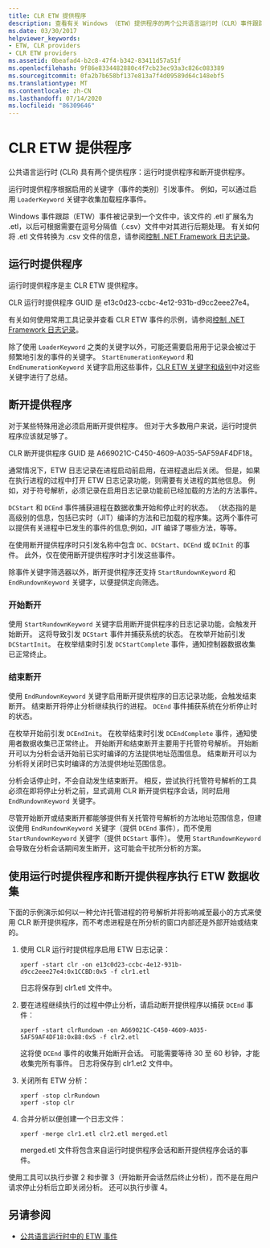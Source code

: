 ```yaml
---
title: CLR ETW 提供程序
description: 查看有关 Windows （ETW）提供程序的两个公共语言运行时（CLR）事件跟踪的详细信息： runtimne 提供程序和断开提供程序。
ms.date: 03/30/2017
helpviewer_keywords:
- ETW, CLR providers
- CLR ETW providers
ms.assetid: 0beafad4-b2c8-47f4-b342-83411d57a51f
ms.openlocfilehash: 9f86e8334482880c4f7cb23ec93a3c826c083389
ms.sourcegitcommit: 0fa2b7b658bf137e813a7f4d09589d64c148ebf5
ms.translationtype: MT
ms.contentlocale: zh-CN
ms.lasthandoff: 07/14/2020
ms.locfileid: "86309646"
---
```

# <a name="clr-etw-providers"></a>CLR ETW 提供程序
公共语言运行时 (CLR) 具有两个提供程序：运行时提供程序和断开提供程序。  
  
 运行时提供程序根据启用的关键字（事件的类别）引发事件。 例如，可以通过启用 `LoaderKeyword` 关键字收集加载程序事件。  
  
 Windows 事件跟踪（ETW）事件被记录到一个文件中，该文件的 .etl 扩展名为 .etl，以后可根据需要在逗号分隔值（.csv）文件中对其进行后期处理。 有关如何将 .etl 文件转换为 .csv 文件的信息，请参阅[控制 .NET Framework 日志记录](controlling-logging.md)。  
  
## <a name="the-runtime-provider"></a>运行时提供程序  
 运行时提供程序是主 CLR ETW 提供程序。  
  
 CLR 运行时提供程序 GUID 是 e13c0d23-ccbc-4e12-931b-d9cc2eee27e4。  
  
 有关如何使用常用工具记录并查看 CLR ETW 事件的示例，请参阅[控制 .NET Framework 日志记录](controlling-logging.md)。  
  
 除了使用 `LoaderKeyword` 之类的关键字以外，可能还需要启用用于记录会被过于频繁地引发的事件的关键字。 `StartEnumerationKeyword` 和 `EndEnumerationKeyword` 关键字启用这些事件，[CLR ETW 关键字和级别](clr-etw-keywords-and-levels.md)中对这些关键字进行了总结。  
  
## <a name="the-rundown-provider"></a>断开提供程序  
 对于某些特殊用途必须启用断开提供程序。 但对于大多数用户来说，运行时提供程序应该就足够了。  
  
 CLR 断开提供程序 GUID 是 A669021C-C450-4609-A035-5AF59AF4DF18。  
  
 通常情况下，ETW 日志记录在进程启动前启用，在进程退出后关闭。 但是，如果在执行进程的过程中打开 ETW 日志记录功能，则需要有关进程的其他信息。 例如，对于符号解析，必须记录在启用日志记录功能前已经加载的方法的方法事件。  
  
 `DCStart` 和 `DCEnd` 事件捕获进程在数据收集开始和停止时的状态。 （状态指的是高级别的信息，包括已实时（JIT）编译的方法和已加载的程序集。这两个事件可以提供有关进程中已发生的事件的信息;例如，JIT 编译了哪些方法，等等。  
  
 在使用断开提供程序时只引发名称中包含 `DC`、`DCStart`、`DCEnd` 或 `DCInit` 的事件。 此外，仅在使用断开提供程序时才引发这些事件。  
  
 除事件关键字筛选器以外，断开提供程序还支持 `StartRundownKeyword` 和 `EndRundownKeyword` 关键字，以便提供定向筛选。  
  
### <a name="start-rundown"></a>开始断开  
 使用 `StartRundownKeyword` 关键字启用断开提供程序的日志记录功能，会触发开始断开。 这将导致引发 `DCStart` 事件并捕获系统的状态。 在枚举开始前引发 `DCStartInit`。 在枚举结束时引发 `DCStartComplete` 事件，通知控制器数据收集已正常终止。  
  
### <a name="end-rundown"></a>结束断开  
 使用 `EndRundownKeyword` 关键字启用断开提供程序的日志记录功能，会触发结束断开。 结束断开将停止分析继续执行的进程。 `DCEnd` 事件捕获系统在分析停止时的状态。  
  
 在枚举开始前引发 `DCEndInit`。 在枚举结束时引发 `DCEndComplete` 事件，通知使用者数据收集已正常终止。 开始断开和结束断开主要用于托管符号解析。 开始断开可以为分析会话开始前已实时编译的方法提供地址范围信息。 结束断开可以为分析将关闭时已实时编译的方法提供地址范围信息。  
  
 分析会话停止时，不会自动发生结束断开。 相反，尝试执行托管符号解析的工具必须在即将停止分析之前，显式调用 CLR 断开提供程序会话，同时启用 `EndRundownKeyword` 关键字。  
  
 尽管开始断开或结束断开都能够提供有关托管符号解析的方法地址范围信息，但建议使用 `EndRundownKeyword` 关键字（提供 `DCEnd` 事件），而不使用 `StartRundownKeyword` 关键字（提供 `DCStart` 事件）。 使用 `StartRundownKeyword` 会导致在分析会话期间发生断开，这可能会干扰所分析的方案。  
  
## <a name="etw-data-collection-using-runtime-and-rundown-providers"></a>使用运行时提供程序和断开提供程序执行 ETW 数据收集  
 下面的示例演示如何以一种允许托管进程的符号解析并将影响减至最小的方式来使用 CLR 断开提供程序，而不考虑进程是在所分析的窗口内部还是外部开始或结束的。  
  
1. 使用 CLR 运行时提供程序启用 ETW 日志记录：  
  
    ```console
    xperf -start clr -on e13c0d23-ccbc-4e12-931b-d9cc2eee27e4:0x1CCBD:0x5 -f clr1.etl
    ```  
  
     日志将保存到 clr1.etl 文件中。  
  
2. 要在进程继续执行的过程中停止分析，请启动断开提供程序以捕获 `DCEnd` 事件：  
  
    ```console
    xperf -start clrRundown -on A669021C-C450-4609-A035-5AF59AF4DF18:0xB8:0x5 -f clr2.etl
    ```  
  
     这将使 `DCEnd` 事件的收集开始断开会话。 可能需要等待 30 至 60 秒钟，才能收集完所有事件。 日志将保存到 clr1.et2 文件中。  
  
3. 关闭所有 ETW 分析：  
  
    ```console
    xperf -stop clrRundown
    xperf -stop clr  
    ```  
  
4. 合并分析以便创建一个日志文件：  
  
    ```console
    xperf -merge clr1.etl clr2.etl merged.etl  
    ```  
  
     merged.etl 文件将包含来自运行时提供程序会话和断开提供程序会话的事件。  
  
 使用工具可以执行步骤 2 和步骤 3（开始断开会话然后终止分析），而不是在用户请求停止分析后立即关闭分析。 还可以执行步骤 4。  
  
## <a name="see-also"></a>另请参阅

- [公共语言运行时中的 ETW 事件](etw-events-in-the-common-language-runtime.md)
